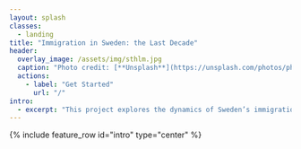 ```yaml
---
layout: splash
classes:
  - landing
title: "Immigration in Sweden: the Last Decade"
header:
  overlay_image: /assets/img/sthlm.jpg
  caption: "Photo credit: [**Unsplash**](https://unsplash.com/photos/photo-of-brown-high-rise-building-3cwvFD-YPtk)"
  actions:
    - label: "Get Started"
      url: "/"
intro: 
  - excerpt: "This project explores the dynamics of Sweden’s immigration policies, focusing on key events, socio-political consequences, and the reversal of the country’s historically liberal stance on immigration. It emphasizes the 2015 refugee crisis, its effects on Sweden’s public services, and how environmental and natural resource challenges intertwine with immigration."
---
```


{% include feature_row id="intro" type="center" %}
